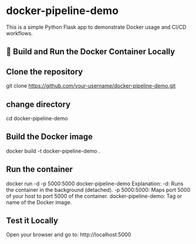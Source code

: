 # docker-pipeline-demo


This is a simple Python Flask app to demonstrate Docker usage and CI/CD workflows.

## 🐳 Build and Run the Docker Container Locally

## Clone the repository

git clone https://github.com/your-username/docker-pipeline-demo.git

## change directory
cd docker-pipeline-demo

## Build the Docker image
docker build -t docker-pipeline-demo .

## Run the container
docker run -d -p 5000:5000 docker-pipeline-demo
Explanation:
-d: Runs the container in the background (detached).
-p 5000:5000: Maps port 5000 of your host to port 5000 of the container.
docker-pipeline-demo: Tag or name of the Docker image.

## Test it Locally
Open your browser and go to: http://localhost:5000